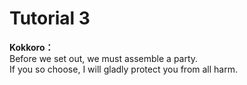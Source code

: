 # Tutorial 3

  
**Kokkoro：**  
Before we set out, we must assemble a party.  
If you so choose, I will gladly protect you from all harm.  
